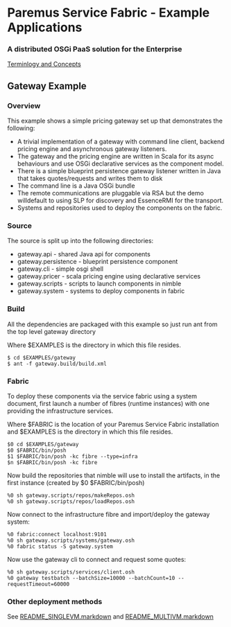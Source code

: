 # Paremus Service Fabric - Example Applications #
### A distributed OSGi PaaS solution for the Enterprise ###

[Terminlogy and Concepts](https://docs.paremus.com/display/SF18/Terminology+and+Concepts)


## Gateway Example ##

### Overview ###

This example shows a simple pricing gateway set up that demonstrates the following:

* A trivial implementation of a gateway with command line client,
backend pricing engine and asynchronous gateway listeners.
* The gateway and the pricing engine are written in Scala for its
async behaviours and use OSGi declarative services as the component
model.
* There is a simple blueprint persistence gateway listener written in
Java that takes quotes/requests and writes them to disk
* The command line is a Java OSGi bundle
* The remote communications are pluggable via RSA but the demo willdefault to using SLP for discovery and EssenceRMI for the transport.
* Systems and repositories used to deploy the components on the fabric.

### Source ###

The source is split up into the following directories:

* gateway.api - shared Java api for components
* gateway.persistence - blueprint persistence component
* gateway.cli - simple osgi shell
* gateway.pricer - scala pricing engine using declarative services
* gateway.scripts - scripts to launch components in nimble
* gateway.system - systems to deploy components in fabric

### Build ###

All the dependencies are packaged with this example so just run ant from the top level gateway directory

Where $EXAMPLES is the directory in which this file resides.

    $ cd $EXAMPLES/gateway
    $ ant -f gateway.build/build.xml

### Fabric ###

To deploy these components via the service fabric using a system document, first launch a number of fibres (runtime instances) with one providing the infrastructure services.

Where $FABRIC is the location of your Paremus Service Fabric installation and $EXAMPLES is the directory in which this file resides.

    $0 cd $EXAMPLES/gateway
    $0 $FABRIC/bin/posh
    $1 $FABRIC/bin/posh -kc fibre --type=infra
    $n $FABRIC/bin/posh -kc fibre

Now build the repositories that nimble will use to install the artifacts, in the first instance (created by $0 $FABRIC/bin/posh)

    %0 sh gateway.scripts/repos/makeRepos.osh
    %0 sh gateway.scripts/repos/loadRepos.osh

Now connect to the infrastructure fibre and import/deploy the gateway system:

    %0 fabric:connect localhost:9101
    %0 sh gateway.scripts/systems/gateway.osh
    %0 fabric status -S gateway.system

Now use the gateway cli to connect and request some quotes:

    %0 sh gateway.scripts/services/client.osh
    %0 gateway testbatch --batchSize=10000 --batchCount=10 --requestTimeout=60000


### Other deployment methods ####

See [README_SINGLEVM.markdown](https://github.com/paremus/examples/blob/master/README_SINGLEVM.markdown) and [README_MULTIVM.markdown](https://github.com/paremus/examples/blob/master/README_MULTIVM.markdown)